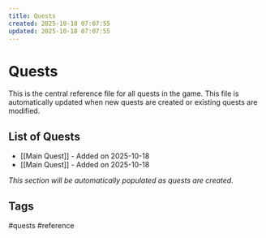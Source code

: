 ```yaml
---
title: Quests
created: 2025-10-18 07:07:55
updated: 2025-10-18 07:07:55
---
```


# Quests

This is the central reference file for all quests in the game. This file is automatically updated when new quests are created or existing quests are modified.

## List of Quests
- [[Main Quest]] - Added on 2025-10-18
- [[Main Quest]] - Added on 2025-10-18

*This section will be automatically populated as quests are created.*

## Tags
#quests #reference
